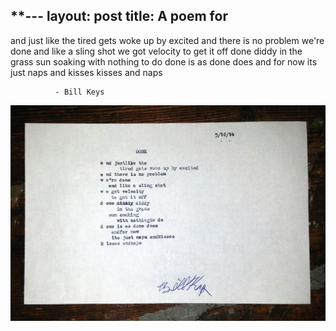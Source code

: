 **---
layout: post
title: A poem for
---

and just like the
tired gets woke up by excited
and there is no problem
we're done
and like a sling shot
we got velocity
to get it off
done diddy
in the grass
sun soaking with nothing to do
done is as done does
and for now
its just naps and kisses
kisses and naps

              - Bill Keys

![DONE](https://raw.githubusercontent.com/ajkamel/ajkamel.github.io/master/public/done.jpg)
